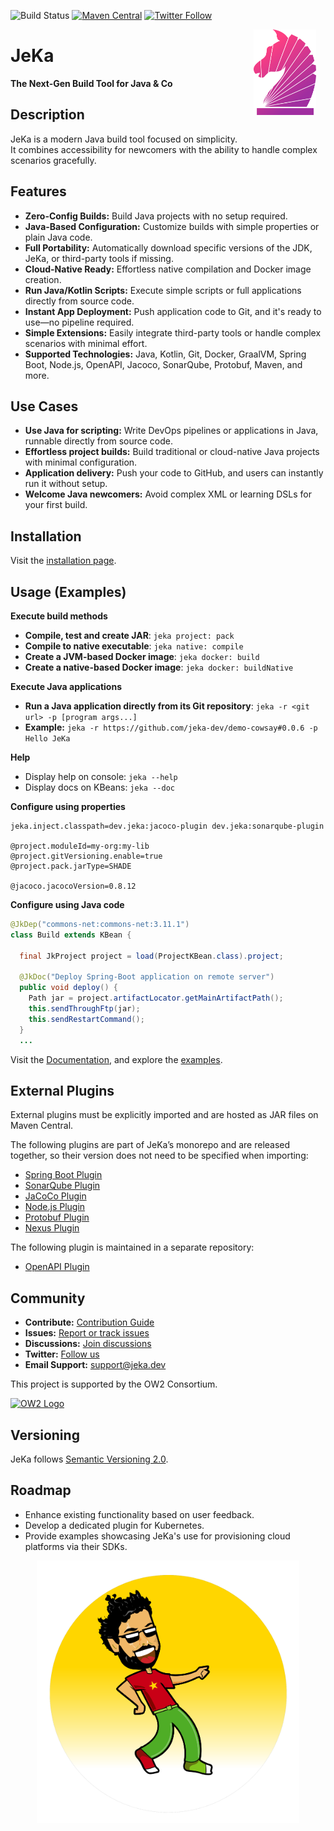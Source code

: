 ![Build Status](https://github.com/jerkar/jeka/actions/workflows/push-master.yml/badge.svg)
[![Maven Central](https://img.shields.io/maven-central/v/dev.jeka/jeka-core)](https://search.maven.org/search?q=g:%22dev.jeka%22%20AND%20a:%22jeka-core%22)
[![Twitter Follow](https://img.shields.io/twitter/follow/JekaBuildTool.svg?style=social)](https://twitter.com/JekaBuildTool)  


<img src="./docs/images/logo-plain-gradient.svg" width="100" align="right" hspace="15"  />

# JeKa

**The Next-Gen Build Tool for Java & Co**

## Description

JeKa is a modern Java build tool focused on simplicity.  
It combines accessibility for newcomers with the ability to handle complex scenarios gracefully.

## Features
- **Zero-Config Builds:** Build Java projects with no setup required.
- **Java-Based Configuration:** Customize builds with simple properties or plain Java code.
- **Full Portability:** Automatically download specific versions of the JDK, JeKa, or third-party tools if missing.
- **Cloud-Native Ready:** Effortless native compilation and Docker image creation.
- **Run Java/Kotlin Scripts:** Execute simple scripts or full applications directly from source code.
- **Instant App Deployment:** Push application code to Git, and it's ready to use—no pipeline required.
- **Simple Extensions:** Easily integrate third-party tools or handle complex scenarios with minimal effort.
- **Supported Technologies:** Java, Kotlin, Git, Docker, GraalVM, Spring Boot, Node.js, OpenAPI, Jacoco, SonarQube, Protobuf, Maven, and more.

## Use Cases
- **Use Java for scripting:** Write DevOps pipelines or applications in Java, runnable directly from source code.
- **Effortless project builds:** Build traditional or cloud-native Java projects with minimal configuration.
- **Application delivery:** Push your code to GitHub, and users can instantly run it without setup.
- **Welcome Java newcomers:** Avoid complex XML or learning DSLs for your first build.

## Installation
Visit the [installation page](https://jeka-dev.github.io/jeka/installation/).

## Usage (Examples)

**Execute build methods**
- **Compile, test and create JAR**: `jeka project: pack`
- **Compile to native executable**: `jeka native: compile`
- **Create a JVM-based Docker image**: `jeka docker: build`
- **Create a native-based Docker image**: `jeka docker: buildNative`

**Execute Java applications**
- **Run a Java application directly from its Git repository**: `jeka -r <git url> -p [program args...]`
- **Example:** `jeka -r https://github.com/jeka-dev/demo-cowsay#0.0.6 -p Hello JeKa`

**Help**
- Display help on console:  `jeka --help`
- Display docs on KBeans: `jeka --doc`

**Configure using properties**
```properties
jeka.inject.classpath=dev.jeka:jacoco-plugin dev.jeka:sonarqube-plugin

@project.moduleId=my-org:my-lib
@project.gitVersioning.enable=true
@project.pack.jarType=SHADE

@jacoco.jacocoVersion=0.8.12
```

**Configure using Java code**

```java
@JkDep("commons-net:commons-net:3.11.1")
class Build extends KBean {

  final JkProject project = load(ProjectKBean.class).project;

  @JkDoc("Deploy Spring-Boot application on remote server")
  public void deploy() {
    Path jar = project.artifactLocator.getMainArtifactPath();
    this.sendThroughFtp(jar);
    this.sendRestartCommand();
  }
  ...
```

Visit the [Documentation](https://jeka-dev.github.io/jeka/), and explore the [examples](https://jeka-dev.github.io/jeka/examples/).


## External Plugins

External plugins must be explicitly imported and are hosted as JAR files on Maven Central.

The following plugins are part of JeKa’s monorepo and are released together, so their version does not need to be specified when importing:
- [Spring Boot Plugin](plugins/dev.jeka.plugins.springboot)
- [SonarQube Plugin](plugins/dev.jeka.plugins.sonarqube)
- [JaCoCo Plugin](plugins/dev.jeka.plugins.jacoco)
- [Node.js Plugin](plugins/dev.jeka.plugins.nodejs)
- [Protobuf Plugin](plugins/dev.jeka.plugins.protobuf)
- [Nexus Plugin](plugins/dev.jeka.plugins.nexus)

The following plugin is maintained in a separate repository:
- [OpenAPI Plugin](https://github.com/jeka-dev/openapi-plugin)

## Community

- **Contribute:** [Contribution Guide](https://github.com/jeka-dev/jeka/blob/master/CONTRIBUTING.md)
- **Issues:** [Report or track issues](https://github.com/jeka-dev/jeka/issues)
- **Discussions:** [Join discussions](https://github.com/orgs/jeka-dev/discussions)
- **Twitter:** [Follow us](https://github.com/jeka-dev/jeka)
- **Email Support:** <a href="mailto:support@jeka.dev">support@jeka.dev</a>

This project is supported by the OW2 Consortium.

<a class="btn btn-link btn-neutral" href="https://projects.ow2.org/view/jeka">
  <img src="https://jeka.dev/images/ow2.svg" alt="OW2 Logo" height="60" width="60" />
</a>

## Versioning

JeKa follows [Semantic Versioning 2.0](https://semver.org/spec/v2.0.0.html).

## Roadmap

- Enhance existing functionality based on user feedback.
- Develop a dedicated plugin for Kubernetes.
- Provide examples showcasing JeKa's use for provisioning cloud platforms via their SDKs.

<p align="center">
    <img src="docs/images/mascot.png" width='420' height='420' />
</p>

 
